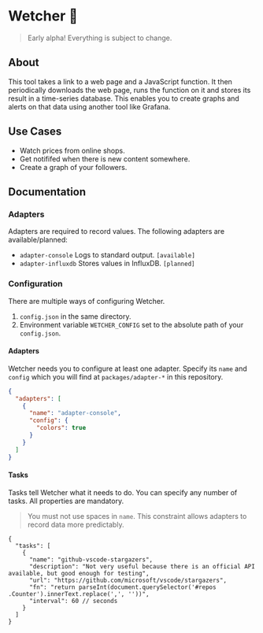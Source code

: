 # Wetcher 👀

> Early alpha! Everything is subject to change.

## About

This tool takes a link to a web page and a JavaScript function. It then periodically downloads the web page, runs the function on it and stores its result in a time-series database. This enables you to create graphs and alerts on that data using another tool like Grafana.

## Use Cases

- Watch prices from online shops.
- Get notififed when there is new content somewhere.
- Create a graph of your followers.

## Documentation

### Adapters

Adapters are required to record values. The following adapters are available/planned:

- `adapter-console` Logs to standard output. `[available]`
- `adapter-influxdb` Stores values in InfluxDB. `[planned]`

### Configuration

There are multiple ways of configuring Wetcher.

1. `config.json` in the same directory.
2. Environment variable `WETCHER_CONFIG` set to the absolute path of your `config.json`.

#### Adapters

Wetcher needs you to configure at least one adapter. Specify its `name` and `config` which you will find at `packages/adapter-*` in this repository.

```json
{
  "adapters": [
    {
      "name": "adapter-console",
      "config": {
        "colors": true
      }
    }
  ]
}
```

#### Tasks

Tasks tell Wetcher what it needs to do. You can specify any number of tasks. All properties are mandatory.

> You must not use spaces in `name`. This constraint allows adapters to record data more predictably.

```jsonc
{
  "tasks": [
    {
      "name": "github-vscode-stargazers",
      "description": "Not very useful because there is an official API available, but good enough for testing",
      "url": "https://github.com/microsoft/vscode/stargazers",
      "fn": "return parseInt(document.querySelector('#repos .Counter').innerText.replace(',', ''))",
      "interval": 60 // seconds
    }
  ]
}
```
